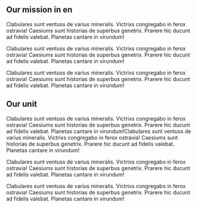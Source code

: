 ## Our mission in en 

Clabulares sunt ventuss de varius mineralis. Victrixs congregabo in ferox ostravia! Caesiums sunt historias de superbus genetrix. Prarere hic ducunt ad fidelis valebat. Planetas cantare in virundum!

Clabulares sunt ventuss de varius mineralis. Victrixs congregabo in ferox ostravia! Caesiums sunt historias de superbus genetrix. Prarere hic ducunt ad fidelis valebat. Planetas cantare in virundum!

Clabulares sunt ventuss de varius mineralis. Victrixs congregabo in ferox ostravia! Caesiums sunt historias de superbus genetrix. Prarere hic ducunt ad fidelis valebat. Planetas cantare in virundum!

## Our unit

Clabulares sunt ventuss de varius mineralis. Victrixs congregabo in ferox ostravia! Caesiums sunt historias de superbus genetrix. Prarere hic ducunt ad fidelis valebat. Planetas cantare in virundum!Clabulares sunt ventuss de varius mineralis. Victrixs congregabo in ferox ostravia! Caesiums sunt historias de superbus genetrix. Prarere hic ducunt ad fidelis valebat. Planetas cantare in virundum!

Clabulares sunt ventuss de varius mineralis. Victrixs congregabo in ferox ostravia! Caesiums sunt historias de superbus genetrix. Prarere hic ducunt ad fidelis valebat. Planetas cantare in virundum!

Clabulares sunt ventuss de varius mineralis. Victrixs congregabo in ferox ostravia! Caesiums sunt historias de superbus genetrix. Prarere hic ducunt ad fidelis valebat. Planetas cantare in virundum!